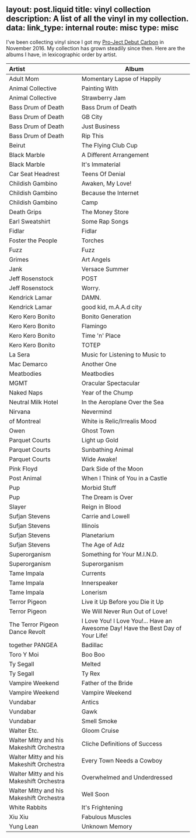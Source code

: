 layout: post.liquid
title: vinyl collection
description: A list of all the vinyl in my collection.
data:
    link_type: internal
    route: misc
    type: misc
---
I've been collecting vinyl since I got my <a href="http://www.project-audio.com/main.php?prod=debutcarbon">Pro-Ject Debut Carbon</a> in November 2016. My collection has grown steadily since then. Here are the albums I have, in lexicographic order by artist.

| **Artist** | **Album** |
| :-- | --- |
| Adult Mom | Momentary Lapse of Happily |
| Animal Collective | Painting With |
| Animal Collective | Strawberry Jam |
| Bass Drum of Death | Bass Drum of Death |
| Bass Drum of Death | GB City |
| Bass Drum of Death | Just Business |
| Bass Drum of Death | Rip This |
| Beirut | The Flying Club Cup |
| Black Marble | A Different Arrangement |
| Black Marble | It's Immaterial |
| Car Seat Headrest | Teens Of Denial |
| Childish Gambino | Awaken, My Love! |
| Childish Gambino | Because the Internet |
| Childish Gambino | Camp |
| Death Grips | The Money Store |
| Earl Sweatshirt | Some Rap Songs |
| Fidlar | Fidlar |
| Foster the People | Torches |
| Fuzz | Fuzz |
| Grimes | Art Angels |
| Jank | Versace Summer |
| Jeff Rosenstock | POST |
| Jeff Rosenstock | Worry. |
| Kendrick Lamar | DAMN. |
| Kendrick Lamar | good kid, m.A.A.d city |
| Kero Kero Bonito | Bonito Generation |
| Kero Kero Bonito | Flamingo |
| Kero Kero Bonito | Time 'n' Place |
| Kero Kero Bonito | TOTEP |
| La Sera | Music for Listening to Music to |
| Mac Demarco | Another One |
| Meatbodies | Meatbodies |
| MGMT | Oracular Spectacular |
| Naked Naps | Year of the Chump |
| Neutral Milk Hotel | In the Aeroplane Over the Sea |
| Nirvana | Nevermind |
| of Montreal | White is Relic/Irrealis Mood |
| Owen | Ghost Town |
| Parquet Courts | Light up Gold |
| Parquet Courts | Sunbathing Animal |
| Parquet Courts | Wide Awake! |
| Pink Floyd | Dark Side of the Moon |
| Post Animal | When I Think of You in a Castle |
| Pup | Morbid Stuff |
| Pup | The Dream is Over |
| Slayer | Reign in Blood |
| Sufjan Stevens | Carrie and Lowell |
| Sufjan Stevens | Illinois |
| Sufjan Stevens | Planetarium |
| Sufjan Stevens | The Age of Adz |
| Superorganism | Something for Your M.I.N.D. |
| Superorganism | Superorganism |
| Tame Impala | Currents |
| Tame Impala | Innerspeaker |
| Tame Impala | Lonerism |
| Terror Pigeon | Live it Up Before you Die it Up |
| Terror Pigeon | We Will Never Run Out of Love! |
| The Terror Pigeon Dance Revolt | I Love You! I Love You!... Have an Awesome Day! Have the Best Day of Your Life! |
| together PANGEA | Badillac |
| Toro Y Moi | Boo Boo |
| Ty Segall | Melted |
| Ty Segall | Ty Rex |
| Vampire Weekend | Father of the Bride |
| Vampire Weekend | Vampire Weekend |
| Vundabar | Antics |
| Vundabar | Gawk |
| Vundabar | Smell Smoke |
| Walter Etc. | Gloom Cruise |
| Walter Mitty and his Makeshift Orchestra | Cliche Definitions of Success |
| Walter Mitty and his Makeshift Orchestra | Every Town Needs a Cowboy |
| Walter Mitty and his Makeshift Orchestra | Overwhelmed and Underdressed |
| Walter Mitty and his Makeshift Orchestra | Well Soon |
| White Rabbits | It's Frightening |
| Xiu Xiu | Fabulous Muscles |
| Yung Lean | Unknown Memory |
